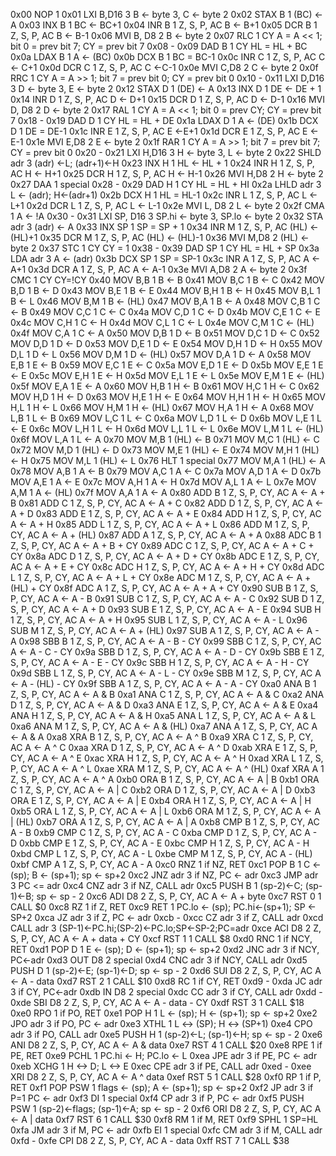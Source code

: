 0x00 	NOP	1
0x01 	LXI B,D16	3		B <- byte 3, C <- byte 2
0x02 	STAX B	1		(BC) <- A
0x03 	INX B	1		BC <- BC+1
0x04 	INR B	1	Z, S, P, AC	B <- B+1
0x05 	DCR B	1	Z, S, P, AC	B <- B-1
0x06 	MVI B, D8	2		B <- byte 2
0x07 	RLC	1	CY	A = A << 1; bit 0 = prev bit 7; CY = prev bit 7
0x08 	-
0x09 	DAD B	1	CY	HL = HL + BC
0x0a 	LDAX B	1		A <- (BC)
0x0b 	DCX B	1		BC = BC-1
0x0c 	INR C	1	Z, S, P, AC	C <- C+1
0x0d 	DCR C	1	Z, S, P, AC	C <-C-1
0x0e 	MVI C,D8	2		C <- byte 2
0x0f 	RRC	1	CY	A = A >> 1; bit 7 = prev bit 0; CY = prev bit 0
0x10 	-
0x11 	LXI D,D16	3		D <- byte 3, E <- byte 2
0x12 	STAX D	1		(DE) <- A
0x13 	INX D	1		DE <- DE + 1
0x14 	INR D	1	Z, S, P, AC	D <- D+1
0x15 	DCR D	1	Z, S, P, AC	D <- D-1
0x16 	MVI D, D8	2		D <- byte 2
0x17 	RAL	1	CY	A = A << 1; bit 0 = prev CY; CY = prev bit 7
0x18 	-
0x19 	DAD D	1	CY	HL = HL + DE
0x1a 	LDAX D	1		A <- (DE)
0x1b 	DCX D	1		DE = DE-1
0x1c 	INR E	1	Z, S, P, AC	E <-E+1
0x1d 	DCR E	1	Z, S, P, AC	E <- E-1
0x1e 	MVI E,D8	2		E <- byte 2
0x1f 	RAR	1	CY	A = A >> 1; bit 7 = prev bit 7; CY = prev bit 0
0x20 	-
0x21 	LXI H,D16	3		H <- byte 3, L <- byte 2
0x22 	SHLD adr	3		(adr) <-L; (adr+1)<-H
0x23 	INX H	1		HL <- HL + 1
0x24 	INR H	1	Z, S, P, AC	H <- H+1
0x25 	DCR H	1	Z, S, P, AC	H <- H-1
0x26 	MVI H,D8	2		H <- byte 2
0x27 	DAA	1		special
0x28 	-
0x29 	DAD H	1	CY	HL = HL + HI
0x2a 	LHLD adr	3		L <- (adr); H<-(adr+1)
0x2b 	DCX H	1		HL = HL-1
0x2c 	INR L	1	Z, S, P, AC	L <- L+1
0x2d 	DCR L	1	Z, S, P, AC	L <- L-1
0x2e 	MVI L, D8	2		L <- byte 2
0x2f 	CMA	1		A <- !A
0x30 	-
0x31 	LXI SP, D16	3		SP.hi <- byte 3, SP.lo <- byte 2
0x32 	STA adr	3		(adr) <- A
0x33 	INX SP	1		SP = SP + 1
0x34 	INR M	1	Z, S, P, AC	(HL) <- (HL)+1
0x35 	DCR M	1	Z, S, P, AC	(HL) <- (HL)-1
0x36 	MVI M,D8	2		(HL) <- byte 2
0x37 	STC	1	CY	CY = 1
0x38 	-
0x39 	DAD SP	1	CY	HL = HL + SP
0x3a 	LDA adr	3		A <- (adr)
0x3b 	DCX SP	1		SP = SP-1
0x3c 	INR A	1	Z, S, P, AC	A <- A+1
0x3d 	DCR A	1	Z, S, P, AC	A <- A-1
0x3e 	MVI A,D8	2		A <- byte 2
0x3f 	CMC	1	CY	CY=!CY
0x40 	MOV B,B	1		B <- B
0x41 	MOV B,C	1		B <- C
0x42 	MOV B,D	1		B <- D
0x43 	MOV B,E	1		B <- E
0x44 	MOV B,H	1		B <- H
0x45 	MOV B,L	1		B <- L
0x46 	MOV B,M	1		B <- (HL)
0x47 	MOV B,A	1		B <- A
0x48 	MOV C,B	1		C <- B
0x49 	MOV C,C	1		C <- C
0x4a 	MOV C,D	1		C <- D
0x4b 	MOV C,E	1		C <- E
0x4c 	MOV C,H	1		C <- H
0x4d 	MOV C,L	1		C <- L
0x4e 	MOV C,M	1		C <- (HL)
0x4f 	MOV C,A	1		C <- A
0x50 	MOV D,B	1		D <- B
0x51 	MOV D,C	1		D <- C
0x52 	MOV D,D	1		D <- D
0x53 	MOV D,E	1		D <- E
0x54 	MOV D,H	1		D <- H
0x55 	MOV D,L	1		D <- L
0x56 	MOV D,M	1		D <- (HL)
0x57 	MOV D,A	1		D <- A
0x58 	MOV E,B	1		E <- B
0x59 	MOV E,C	1		E <- C
0x5a 	MOV E,D	1		E <- D
0x5b 	MOV E,E	1		E <- E
0x5c 	MOV E,H	1		E <- H
0x5d 	MOV E,L	1		E <- L
0x5e 	MOV E,M	1		E <- (HL)
0x5f 	MOV E,A	1		E <- A
0x60 	MOV H,B	1		H <- B
0x61 	MOV H,C	1		H <- C
0x62 	MOV H,D	1		H <- D
0x63 	MOV H,E	1		H <- E
0x64 	MOV H,H	1		H <- H
0x65 	MOV H,L	1		H <- L
0x66 	MOV H,M	1		H <- (HL)
0x67 	MOV H,A	1		H <- A
0x68 	MOV L,B	1		L <- B
0x69 	MOV L,C	1		L <- C
0x6a 	MOV L,D	1		L <- D
0x6b 	MOV L,E	1		L <- E
0x6c 	MOV L,H	1		L <- H
0x6d 	MOV L,L	1		L <- L
0x6e 	MOV L,M	1		L <- (HL)
0x6f 	MOV L,A	1		L <- A
0x70 	MOV M,B	1		(HL) <- B
0x71 	MOV M,C	1		(HL) <- C
0x72 	MOV M,D	1		(HL) <- D
0x73 	MOV M,E	1		(HL) <- E
0x74 	MOV M,H	1		(HL) <- H
0x75 	MOV M,L	1		(HL) <- L
0x76 	HLT	1		special
0x77 	MOV M,A	1		(HL) <- A
0x78 	MOV A,B	1		A <- B
0x79 	MOV A,C	1		A <- C
0x7a 	MOV A,D	1		A <- D
0x7b 	MOV A,E	1		A <- E
0x7c 	MOV A,H	1		A <- H
0x7d 	MOV A,L	1		A <- L
0x7e 	MOV A,M	1		A <- (HL)
0x7f 	MOV A,A	1		A <- A
0x80 	ADD B	1	Z, S, P, CY, AC	A <- A + B
0x81 	ADD C	1	Z, S, P, CY, AC	A <- A + C
0x82 	ADD D	1	Z, S, P, CY, AC	A <- A + D
0x83 	ADD E	1	Z, S, P, CY, AC	A <- A + E
0x84 	ADD H	1	Z, S, P, CY, AC	A <- A + H
0x85 	ADD L	1	Z, S, P, CY, AC	A <- A + L
0x86 	ADD M	1	Z, S, P, CY, AC	A <- A + (HL)
0x87 	ADD A	1	Z, S, P, CY, AC	A <- A + A
0x88 	ADC B	1	Z, S, P, CY, AC	A <- A + B + CY
0x89 	ADC C	1	Z, S, P, CY, AC	A <- A + C + CY
0x8a 	ADC D	1	Z, S, P, CY, AC	A <- A + D + CY
0x8b 	ADC E	1	Z, S, P, CY, AC	A <- A + E + CY
0x8c 	ADC H	1	Z, S, P, CY, AC	A <- A + H + CY
0x8d 	ADC L	1	Z, S, P, CY, AC	A <- A + L + CY
0x8e 	ADC M	1	Z, S, P, CY, AC	A <- A + (HL) + CY
0x8f 	ADC A	1	Z, S, P, CY, AC	A <- A + A + CY
0x90 	SUB B	1	Z, S, P, CY, AC	A <- A - B
0x91 	SUB C	1	Z, S, P, CY, AC	A <- A - C
0x92 	SUB D	1	Z, S, P, CY, AC	A <- A + D
0x93 	SUB E	1	Z, S, P, CY, AC	A <- A - E
0x94 	SUB H	1	Z, S, P, CY, AC	A <- A + H
0x95 	SUB L	1	Z, S, P, CY, AC	A <- A - L
0x96 	SUB M	1	Z, S, P, CY, AC	A <- A + (HL)
0x97 	SUB A	1	Z, S, P, CY, AC	A <- A - A
0x98 	SBB B	1	Z, S, P, CY, AC	A <- A - B - CY
0x99 	SBB C	1	Z, S, P, CY, AC	A <- A - C - CY
0x9a 	SBB D	1	Z, S, P, CY, AC	A <- A - D - CY
0x9b 	SBB E	1	Z, S, P, CY, AC	A <- A - E - CY
0x9c 	SBB H	1	Z, S, P, CY, AC	A <- A - H - CY
0x9d 	SBB L	1	Z, S, P, CY, AC	A <- A - L - CY
0x9e 	SBB M	1	Z, S, P, CY, AC	A <- A - (HL) - CY
0x9f 	SBB A	1	Z, S, P, CY, AC	A <- A - A - CY
0xa0 	ANA B	1	Z, S, P, CY, AC	A <- A & B
0xa1 	ANA C	1	Z, S, P, CY, AC	A <- A & C
0xa2 	ANA D	1	Z, S, P, CY, AC	A <- A & D
0xa3 	ANA E	1	Z, S, P, CY, AC	A <- A & E
0xa4 	ANA H	1	Z, S, P, CY, AC	A <- A & H
0xa5 	ANA L	1	Z, S, P, CY, AC	A <- A & L
0xa6 	ANA M	1	Z, S, P, CY, AC	A <- A & (HL)
0xa7 	ANA A	1	Z, S, P, CY, AC	A <- A & A
0xa8 	XRA B	1	Z, S, P, CY, AC	A <- A ^ B
0xa9 	XRA C	1	Z, S, P, CY, AC	A <- A ^ C
0xaa 	XRA D	1	Z, S, P, CY, AC	A <- A ^ D
0xab 	XRA E	1	Z, S, P, CY, AC	A <- A ^ E
0xac 	XRA H	1	Z, S, P, CY, AC	A <- A ^ H
0xad 	XRA L	1	Z, S, P, CY, AC	A <- A ^ L
0xae 	XRA M	1	Z, S, P, CY, AC	A <- A ^ (HL)
0xaf 	XRA A	1	Z, S, P, CY, AC	A <- A ^ A
0xb0 	ORA B	1	Z, S, P, CY, AC	A <- A | B
0xb1 	ORA C	1	Z, S, P, CY, AC	A <- A | C
0xb2 	ORA D	1	Z, S, P, CY, AC	A <- A | D
0xb3 	ORA E	1	Z, S, P, CY, AC	A <- A | E
0xb4 	ORA H	1	Z, S, P, CY, AC	A <- A | H
0xb5 	ORA L	1	Z, S, P, CY, AC	A <- A | L
0xb6 	ORA M	1	Z, S, P, CY, AC	A <- A | (HL)
0xb7 	ORA A	1	Z, S, P, CY, AC	A <- A | A
0xb8 	CMP B	1	Z, S, P, CY, AC	A - B
0xb9 	CMP C	1	Z, S, P, CY, AC	A - C
0xba 	CMP D	1	Z, S, P, CY, AC	A - D
0xbb 	CMP E	1	Z, S, P, CY, AC	A - E
0xbc 	CMP H	1	Z, S, P, CY, AC	A - H
0xbd 	CMP L	1	Z, S, P, CY, AC	A - L
0xbe 	CMP M	1	Z, S, P, CY, AC	A - (HL)
0xbf 	CMP A	1	Z, S, P, CY, AC	A - A
0xc0 	RNZ	1		if NZ, RET
0xc1 	POP B	1		C <- (sp); B <- (sp+1); sp <- sp+2
0xc2 	JNZ adr	3		if NZ, PC <- adr
0xc3 	JMP adr	3		PC <= adr
0xc4 	CNZ adr	3		if NZ, CALL adr
0xc5 	PUSH B	1		(sp-2)<-C; (sp-1)<-B; sp <- sp - 2
0xc6 	ADI D8	2	Z, S, P, CY, AC	A <- A + byte
0xc7 	RST 0	1		CALL $0
0xc8 	RZ	1		if Z, RET
0xc9 	RET	1		PC.lo <- (sp); PC.hi<-(sp+1); SP <- SP+2
0xca 	JZ adr	3		if Z, PC <- adr
0xcb 	-
0xcc 	CZ adr	3		if Z, CALL adr
0xcd 	CALL adr	3		(SP-1)<-PC.hi;(SP-2)<-PC.lo;SP<-SP-2;PC=adr
0xce 	ACI D8	2	Z, S, P, CY, AC	A <- A + data + CY
0xcf 	RST 1	1		CALL $8
0xd0 	RNC	1		if NCY, RET
0xd1 	POP D	1		E <- (sp); D <- (sp+1); sp <- sp+2
0xd2 	JNC adr	3		if NCY, PC<-adr
0xd3 	OUT D8	2		special
0xd4 	CNC adr	3		if NCY, CALL adr
0xd5 	PUSH D	1		(sp-2)<-E; (sp-1)<-D; sp <- sp - 2
0xd6 	SUI D8	2	Z, S, P, CY, AC	A <- A - data
0xd7 	RST 2	1		CALL $10
0xd8 	RC	1		if CY, RET
0xd9 	-
0xda 	JC adr	3		if CY, PC<-adr
0xdb 	IN D8	2		special
0xdc 	CC adr	3		if CY, CALL adr
0xdd 	-
0xde 	SBI D8	2	Z, S, P, CY, AC	A <- A - data - CY
0xdf 	RST 3	1		CALL $18
0xe0 	RPO	1		if PO, RET
0xe1 	POP H	1		L <- (sp); H <- (sp+1); sp <- sp+2
0xe2 	JPO adr	3		if PO, PC <- adr
0xe3 	XTHL	1		L <-> (SP); H <-> (SP+1)
0xe4 	CPO adr	3		if PO, CALL adr
0xe5 	PUSH H	1		(sp-2)<-L; (sp-1)<-H; sp <- sp - 2
0xe6 	ANI D8	2	Z, S, P, CY, AC	A <- A & data
0xe7 	RST 4	1		CALL $20
0xe8 	RPE	1		if PE, RET
0xe9 	PCHL	1		PC.hi <- H; PC.lo <- L
0xea 	JPE adr	3		if PE, PC <- adr
0xeb 	XCHG	1		H <-> D; L <-> E
0xec 	CPE adr	3		if PE, CALL adr
0xed 	-
0xee 	XRI D8	2	Z, S, P, CY, AC	A <- A ^ data
0xef 	RST 5	1		CALL $28
0xf0 	RP	1		if P, RET
0xf1 	POP PSW	1		flags <- (sp); A <- (sp+1); sp <- sp+2
0xf2 	JP adr	3		if P=1 PC <- adr
0xf3 	DI	1		special
0xf4 	CP adr	3		if P, PC <- adr
0xf5 	PUSH PSW	1		(sp-2)<-flags; (sp-1)<-A; sp <- sp - 2
0xf6 	ORI D8	2	Z, S, P, CY, AC	A <- A | data
0xf7 	RST 6	1		CALL $30
0xf8 	RM	1		if M, RET
0xf9 	SPHL	1		SP=HL
0xfa 	JM adr	3		if M, PC <- adr
0xfb 	EI	1		special
0xfc 	CM adr	3		if M, CALL adr
0xfd 	-
0xfe 	CPI D8	2	Z, S, P, CY, AC	A - data
0xff 	RST 7	1		CALL $38